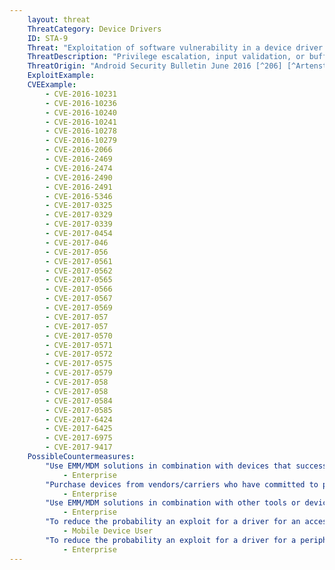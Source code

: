 ```yaml
---
    layout: threat
    ThreatCategory: Device Drivers
    ID: STA-9
    Threat: "Exploitation of software vulnerability in a device driver or firmware"
    ThreatDescription: "Privilege escalation, input validation, or buffer overflow vulnerabilities in a device driver or the associated firmware may allow an attacker to achieve arbitrary code execution in the context of the firmware or OS kernel, information disclosure, or denial-of-service attacks."
    ThreatOrigin: "Android Security Bulletin June 2016 [^206] [^Artenstein-1]"
    ExploitExample:
    CVEExample:
        - CVE-2016-10231
        - CVE-2016-10236
        - CVE-2016-10240
        - CVE-2016-10241
        - CVE-2016-10278
        - CVE-2016-10279
        - CVE-2016-2066
        - CVE-2016-2469
        - CVE-2016-2474
        - CVE-2016-2490
        - CVE-2016-2491
        - CVE-2016-5346
        - CVE-2017-0325
        - CVE-2017-0329
        - CVE-2017-0339
        - CVE-2017-0454
        - CVE-2017-046
        - CVE-2017-056
        - CVE-2017-0561
        - CVE-2017-0562
        - CVE-2017-0565
        - CVE-2017-0566
        - CVE-2017-0567
        - CVE-2017-0569
        - CVE-2017-057
        - CVE-2017-057
        - CVE-2017-0570
        - CVE-2017-0571
        - CVE-2017-0572
        - CVE-2017-0575
        - CVE-2017-0579
        - CVE-2017-058
        - CVE-2017-058
        - CVE-2017-0584
        - CVE-2017-0585
        - CVE-2017-6424
        - CVE-2017-6425
        - CVE-2017-6975
        - CVE-2017-9417
    PossibleCountermeasures:
        "Use EMM/MDM solutions in combination with devices that successfully enforce a policy to maintain a minimum OS patch level and block access to enterprise resources to non-compliant or devices with known-exploitable vulnerabilities.":
            - Enterprise
        "Purchase devices from vendors/carriers who have committed to providing timely updates or have good track records for providing prompt security updates.":
            - Enterprise
        "Use EMM/MDM solutions in combination with other tools or device APIs (Android SafetyNet, Samsung Knox hardware-backed remote attestation, or other applicable remote attestation technologies) to detect and block enterprise connectivity from devices that show indications of device compromise.":
            - Enterprise
        "To reduce the probability an exploit for a driver for an access-controlled peripheral or OS-provided service (e.g., camera, microphone), use OS configuration settings to disable or block access to these resources, with a preference for global settings (e.g., disabling NFC device-wide) over app-specific permissions.":
            - Mobile Device User
        "To reduce the probability an exploit for a driver for a peripheral or OS-provided service that can be disabled via device management APIs, use EMM/MDM solutions in combination with devices that successfully enforces a policy to disable unauthorized resources, including temporarily disabling known-vulnerable resources until a security patch is available.":
            - Enterprise
---
```

